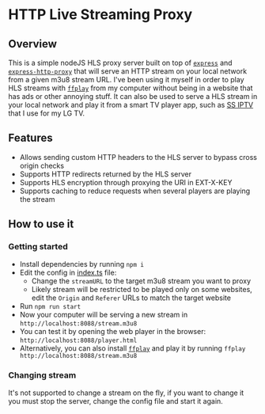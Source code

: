 # HTTP Live Streaming Proxy

## Overview
This is a simple nodeJS HLS proxy server built on top of [`express`](https://expressjs.com/) and [`express-http-proxy`](https://github.com/villadora/express-http-proxy) that will serve an HTTP stream on your local network from a given m3u8 stream URL.
I've been using it myself in order to play HLS streams with [`ffplay`](https://www.ffmpeg.org/ffplay.html) from my computer without being in a website that has ads or other annoying stuff.
It can also be used to serve a HLS stream in your local network and play it from a smart TV player app, such as [SS IPTV](https://gb.lgappstv.com/main/tvapp/detail?appId=339090) that I use for my LG TV.

## Features
- Allows sending custom HTTP headers to the HLS server to bypass cross origin checks
- Supports HTTP redirects returned by the HLS server
- Supports HLS encryption through proxying the URI in EXT-X-KEY
- Supports caching to reduce requests when several players are playing the stream

## How to use it

### Getting started
- Install dependencies by running `npm i`
- Edit the config in [index.ts](./index.ts) file: 
  - Change the `streamURL` to the target m3u8 stream you want to proxy
  - Likely stream will be restricted to be played only on some websites, edit the `Origin` and `Referer` URLs to match the target website
- Run `npm run start`
- Now your computer will be serving a new stream in `http://localhost:8088/stream.m3u8`
- You can test it by opening the web player in the browser: `http://localhost:8088/player.html`
- Alternatively, you can also install [`ffplay`](https://www.ffmpeg.org/ffplay.html) and play it by running `ffplay http://localhost:8088/stream.m3u8`

### Changing stream
It's not supported to change a stream on the fly, if you want to change it you must stop the server, change the config file and start it again.
